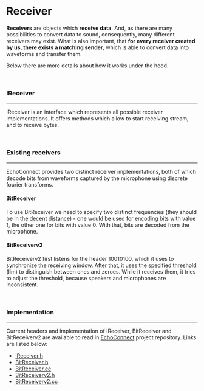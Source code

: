 # Receiver

**Receivers** are objects which **receive data**. And, as there are many possibilities to convert data to sound, consequently, many different receivers may exist. What is also important, that **for every receiver created by us, there exists a matching sender**, which is able to convert data into waveforms and transfer them.



Below there are more details about how it works under the hood.


<br>

### IReceiver

- - -

IReceiver is an interface which represents all possible receiver implementations. It offers methods which allow to start receiving stream, and to receive bytes.


<br>

### Existing receivers

- - -

EchoConnect provides two distinct receiver implementations, both of which decode bits from waveforms captured by the microphone using discrete fourier transforms.


#### BitReceiver

To use BitReceiver we need to specify two distinct frequencies (they should be in the decent distance) - one would be used for encoding bits with value 1, the other one for bits with value 0. With that, bits are decoded from the microphone.


#### BitReceiverv2

BitReceiverv2 first listens for the header 10010100, which it uses to synchronize the receiving window. After that, it uses the specified threshold (lim) to distinguish between ones and zeroes. While it receives them, it tries to adjust the threshold, because speakers and microphones are inconsistent.

<br>

### Implementation

- - -

Current headers and implementation of IReceiver, BitReceiver and BitReceiverv2 are available to read in [EchoConnect](https://github.com/Lorak-mmk/EchoConnect) project repository. Links are listed below:

- [IReceiver.h](https://github.com/Lorak-mmk/EchoConnect/blob/master/libecho/src/IReceiver.h)
- [BitReceiver.h](https://github.com/Lorak-mmk/EchoConnect/blob/master/libecho/src/BitReceiver.h)
- [BitReceiver.cc](https://github.com/Lorak-mmk/EchoConnect/blob/master/libecho/src/BitReceiver.cc)
- [BitReceiverv2.h](https://github.com/Lorak-mmk/EchoConnect/blob/master/libecho/src/BitReceiverv2.h)
- [BitReceiverv2.cc](https://github.com/Lorak-mmk/EchoConnect/blob/master/libecho/src/BitReceiverv2.cc)


